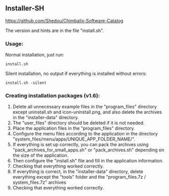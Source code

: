 ## Installer-SH

https://github.com/Shedou/Chimbalix-Software-Catalog

The version and hints are in the file "install.sh".

### Usage:

Normal installation, just run:

`install.sh`

Silent installation, no output if everything is installed without errors:

`install.sh -silent`

### Creating installation packages (v1.6):

1) Delete all unnecessary example files in the "program_files" directory except uninstall.sh and icon-uninstall.png, and also delete the archives in the "installer-data" directory.
2) The "user_files" directory should be deleted if it is not needed.
3) Place the application files in the "program_files" directory.
4) Configure the menu files according to the application in the directory "system_files/menu/apps/UNIQUE_APP_FOLDER_NAME/".
5) If everything is set up correctly, you can pack the archives using "pack_archives_for_small_apps.sh" or "pack_archives.sh" depending on the size of the application.
6) Then configure the "install.sh" file and fill in the application information.
7) Checking that everything worked correctly.
8) If everything is correct, in the "installer-data" directory, delete everything except the "tools" folder and the "program_files.7z / system_files.7z" archives
9) Checking that everything worked correctly.
